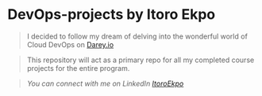 # DevOps-projects by Itoro Ekpo

> I decided to follow my dream of delving into the wonderful world of Cloud DevOps on [Darey.io](https://www.darey.io)

> This repository will act as a primary repo for all my completed course projects for the entire program.

> _You can connect with me on LinkedIn [ItoroEkpo](https://www.linkedin.com/in/itoro-michael-ekpo/)_

